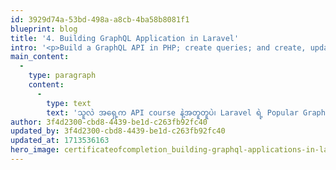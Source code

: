 ```yaml
---
id: 3929d74a-53bd-498a-a8cb-4ba58b8081f1
blueprint: blog
title: '4. Building GraphQL Application in Laravel'
intro: '<p>Build a GraphQL API in PHP; create queries; and create, update, and delete a user, leveraging Lighthouse!</p>'
main_content:
  -
    type: paragraph
    content:
      -
        type: text
        text: 'သူလဲ အရှေ့က API course နဲ့အတူတူပဲ၊ Laravel ရဲ့ Popular GraphQL package ဖြစ်တဲ့ lighthouse ကိုမှ simple directives တွေဖြစ်တဲ့ @all @find @eq @paginate @create @update @delete စတာတွေပဲ သုံးသွားတယ်၊ basic လောက်ပဲသိချင်ရင်တော့ learn ပေါ့ရယ် 🥹'
author: 3f4d2300-cbd8-4439-be1d-c263fb92fc40
updated_by: 3f4d2300-cbd8-4439-be1d-c263fb92fc40
updated_at: 1713536163
hero_image: certificateofcompletion_building-graphql-applications-in-laravel.png
---
```

